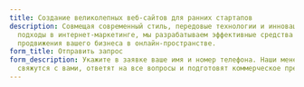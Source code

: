 ```yaml
---
title: Создание великолепных веб-сайтов для ранних стартапов
description: Совмещая современный стиль, передовые технологии и инновационные
  подходы в интернет-маркетинге, мы разрабатываем эффективные средства для
  продвижения вашего бизнеса в онлайн-пространстве.
form_title: Отправить запрос
form_description: Укажите в заявке ваше имя и номер телефона. Наши менеджеры
  свяжутся с вами, ответят на все вопросы и подготовят коммерческое предложение!
---
```

